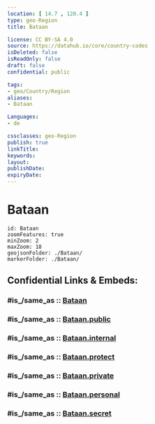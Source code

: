 ```yaml
---
location: [ 14.7 , 120.4 ] 
type: geo-Region
title: Bataan

license: CC BY-SA 4.0
source: https://datahub.io/core/country-codes
isDeleted: false
isReadOnly: false
draft: false
confidential: public

tags:
- geo/Country/Region
aliases:
- Bataan

Languages:
- de

cssclasses: geo-Region
publish: true
linkTitle: 
keywords: 
layout: 
publishDate: 
expiryDate: 
---
```


# Bataan

```leaflet
id: Bataan
zoomFeatures: true 
minZoom: 2 
maxZoom: 18
geojsonFolder: ./Bataan/
markerFolder: ./Bataan/
```


## Confidential Links & Embeds: 

### #is_/same_as :: [Bataan](/_Standards/Earth/Continent/Asia/Asia~South~East/Malay_Archipelago/Philippines/Regions~Philippines/Bataan.md) 

### #is_/same_as :: [Bataan.public](/_public/Earth/Continent/Asia/Asia~South~East/Malay_Archipelago/Philippines/Regions~Philippines/Bataan.public.md) 

### #is_/same_as :: [Bataan.internal](/_internal/Earth/Continent/Asia/Asia~South~East/Malay_Archipelago/Philippines/Regions~Philippines/Bataan.internal.md) 

### #is_/same_as :: [Bataan.protect](/_protect/Earth/Continent/Asia/Asia~South~East/Malay_Archipelago/Philippines/Regions~Philippines/Bataan.protect.md) 

### #is_/same_as :: [Bataan.private](/_private/Earth/Continent/Asia/Asia~South~East/Malay_Archipelago/Philippines/Regions~Philippines/Bataan.private.md) 

### #is_/same_as :: [Bataan.personal](/_personal/Earth/Continent/Asia/Asia~South~East/Malay_Archipelago/Philippines/Regions~Philippines/Bataan.personal.md) 

### #is_/same_as :: [Bataan.secret](/_secret/Earth/Continent/Asia/Asia~South~East/Malay_Archipelago/Philippines/Regions~Philippines/Bataan.secret.md)

